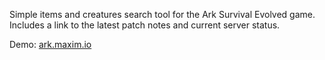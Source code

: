 Simple items and creatures search tool for the Ark Survival Evolved game.
Includes a link to the latest patch notes and current server status.

Demo: [ark.maxim.io](http://ark.maxim.io)
